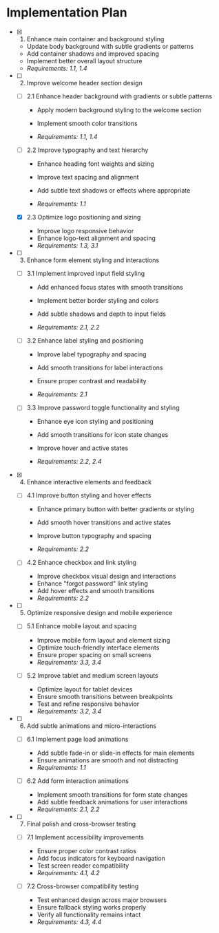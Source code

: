 # Implementation Plan

- [x] 1. Enhance main container and background styling


  - Update body background with subtle gradients or patterns
  - Add container shadows and improved spacing
  - Implement better overall layout structure
  - _Requirements: 1.1, 1.4_



- [ ] 2. Improve welcome header section design
  - [ ] 2.1 Enhance header background with gradients or subtle patterns
    - Apply modern background styling to the welcome section

    - Implement smooth color transitions
    - _Requirements: 1.1, 1.4_
  
  - [ ] 2.2 Improve typography and text hierarchy
    - Enhance heading font weights and sizing

    - Improve text spacing and alignment
    - Add subtle text shadows or effects where appropriate
    - _Requirements: 1.1_
  
  - [x] 2.3 Optimize logo positioning and sizing


    - Improve logo responsive behavior
    - Enhance logo-text alignment and spacing
    - _Requirements: 1.3, 3.1_


- [ ] 3. Enhance form element styling and interactions
  - [ ] 3.1 Implement improved input field styling
    - Add enhanced focus states with smooth transitions
    - Implement better border styling and colors
    - Add subtle shadows and depth to input fields

    - _Requirements: 2.1, 2.2_
  
  - [ ] 3.2 Enhance label styling and positioning
    - Improve label typography and spacing
    - Add smooth transitions for label interactions
    - Ensure proper contrast and readability


    - _Requirements: 2.1_
  
  - [ ] 3.3 Improve password toggle functionality and styling
    - Enhance eye icon styling and positioning


    - Add smooth transitions for icon state changes
    - Improve hover and active states
    - _Requirements: 2.2, 2.4_

- [x] 4. Enhance interactive elements and feedback


  - [ ] 4.1 Improve button styling and hover effects
    - Enhance primary button with better gradients or styling
    - Add smooth hover transitions and active states
    - Improve button typography and spacing


    - _Requirements: 2.2_
  
  - [ ] 4.2 Enhance checkbox and link styling
    - Improve checkbox visual design and interactions
    - Enhance "forgot password" link styling
    - Add hover effects and smooth transitions
    - _Requirements: 2.2_

- [ ] 5. Optimize responsive design and mobile experience
  - [ ] 5.1 Enhance mobile layout and spacing
    - Improve mobile form layout and element sizing
    - Optimize touch-friendly interface elements
    - Ensure proper spacing on small screens
    - _Requirements: 3.3, 3.4_
  
  - [ ] 5.2 Improve tablet and medium screen layouts
    - Optimize layout for tablet devices
    - Ensure smooth transitions between breakpoints
    - Test and refine responsive behavior
    - _Requirements: 3.2, 3.4_

- [ ] 6. Add subtle animations and micro-interactions
  - [ ] 6.1 Implement page load animations
    - Add subtle fade-in or slide-in effects for main elements
    - Ensure animations are smooth and not distracting
    - _Requirements: 1.1_
  
  - [ ] 6.2 Add form interaction animations
    - Implement smooth transitions for form state changes
    - Add subtle feedback animations for user interactions
    - _Requirements: 2.1, 2.2_

- [ ] 7. Final polish and cross-browser testing
  - [ ] 7.1 Implement accessibility improvements
    - Ensure proper color contrast ratios
    - Add focus indicators for keyboard navigation
    - Test screen reader compatibility
    - _Requirements: 4.1, 4.2_
  
  - [ ] 7.2 Cross-browser compatibility testing
    - Test enhanced design across major browsers
    - Ensure fallback styling works properly
    - Verify all functionality remains intact
    - _Requirements: 4.3, 4.4_